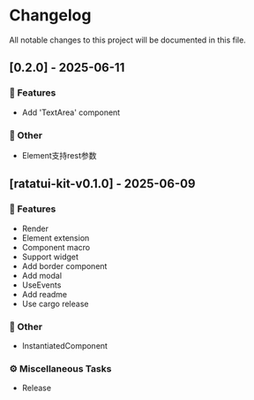 # Changelog

All notable changes to this project will be documented in this file.

## [0.2.0] - 2025-06-11

### 🚀 Features

- Add 'TextArea' component

### 💼 Other

- Element支持rest参数

## [ratatui-kit-v0.1.0] - 2025-06-09

### 🚀 Features

- Render
- Element extension
- Component macro
- Support widget
- Add border component
- Add modal
- UseEvents
- Add readme
- Use cargo release

### 💼 Other

- InstantiatedComponent

### ⚙️ Miscellaneous Tasks

- Release

<!-- generated by git-cliff -->
